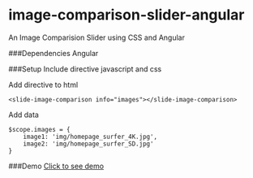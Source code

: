 # image-comparison-slider-angular
An Image Comparision Slider using CSS and Angular

###Dependencies
Angular

###Setup
Include directive javascript and css

Add directive to html
````
<slide-image-comparison info="images"></slide-image-comparison>
````

Add data
````
$scope.images = {
	image1: 'img/homepage_surfer_4K.jpg',
	image2: 'img/homepage_surfer_SD.jpg'
}
````

###Demo
<a href="http://jacted.github.io/image-comparison-slider-angular/" target="_BLANK">Click to see demo</a>